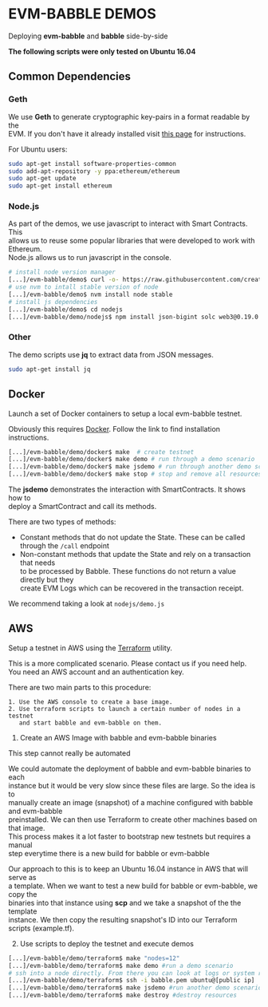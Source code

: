 # EVM-BABBLE DEMOS
Deploying **evm-babble** and **babble** side-by-side

**The following scripts were only tested on Ubuntu 16.04**

## Common Dependencies

### Geth

We use **Geth** to generate cryptographic key-pairs in a format readable by the  
EVM. If you don't have it already installed visit [this page](https://github.com/ethereum/go-ethereum/wiki/Building-Ethereum) for instructions.  

For Ubuntu users:  

```bash
sudo apt-get install software-properties-common
sudo add-apt-repository -y ppa:ethereum/ethereum
sudo apt-get update
sudo apt-get install ethereum
```

### Node.js

As part of the demos, we use javascript to interact with Smart Contracts. This  
allows us to reuse some popular libraries that were developed to work with Ethereum.  
Node.js allows us to run javascript in the console.

```bash
# install node version manager
[...]/evm-babble/demo$ curl -o- https://raw.githubusercontent.com/creationix/nvm/v0.33.5/install.sh | bash
# use nvm to intall stable version of node
[...]/evm-babble/demo$ nvm install node stable
# install js dependencies
[...]/evm-babble/demo$ cd nodejs
[...]/evm-babble/demo/nodejs$ npm install json-bigint solc web3@0.19.0
```
### Other

The demo scripts use **jq** to extract data from JSON messages.

```bash
sudo apt-get install jq
```

## Docker

Launch a set of Docker containers to setup a local evm-babble testnet. 

Obviously this requires [Docker](https://docker.com). Follow the link to find installation instructions.

```bash
[...]/evm-babble/demo/docker$ make  # create testnet
[...]/evm-babble/demo/docker$ make demo # run through a demo scenario
[...]/evm-babble/demo/docker$ make jsdemo # run through another demo scenario
[...]/evm-babble/demo/docker$ make stop # stop and remove all resources
```

The **jsdemo** demonstrates the interaction with SmartContracts. It shows how to  
deploy a SmartContract and call its methods.

There are two types of methods:  
- Constant methods that do not update the State. These can be called through the
`/call` endpoint
- Non-constant methods that update the State and rely on a transaction that needs  
to be processed by Babble. These functions do not return a value directly but they  
create EVM Logs which can be recovered in the transaction receipt.

We recommend taking a look at ```nodejs/demo.js```

## AWS

Setup a testnet in AWS using the [Terraform](https://www.terraform.io/) utility.

This is a more complicated scenario. Please contact us if you need help.  
You need an AWS account and an authentication key. 

There are two main parts to this procedure:

    1. Use the AWS console to create a base image.
    2. Use terraform scripts to launch a certain number of nodes in a testnet  
       and start babble and evm-babble on them. 

1. Create an AWS Image with babble and evm-babble binaries

This step cannot really be automated

We could automate the deployment of babble and evm-babble binaries to each  
instance but it would be very slow since these files are large. So the idea is to  
manually create an image (snapshot) of a machine configured with babble and evm-babble  
preinstalled. We can then use Terraform to create other machines based on that image.  
This process makes it a lot faster to bootstrap new testnets but requires a manual  
step everytime there is a new build for babble or evm-babble

Our approach to this is to keep an Ubuntu 16.04 instance in AWS that will serve as  
a template. When we want to test a new build for babble or evm-babble, we copy the  
binaries into that instance using **scp** and we take a snapshot of the the template  
instance. We then copy the resulting snapshot's ID into our Terraform scripts (example.tf).

2. Use scripts to deploy the testnet and execute demos  

```bash
[...]/evm-babble/demo/terraform$ make "nodes=12"
[...]/evm-babble/demo/terraform$ make demo #run a demo scenario
# ssh into a node directly. From there you can look at logs or system resources
[...]/evm-babble/demo/terraform$ ssh -i babble.pem ubuntu@[public ip] 
[...]/evm-babble/demo/terraform$ make jsdemo #run another demo scenario
[...]/evm-babble/demo/terraform$ make destroy #destroy resources
```

